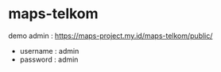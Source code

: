 # maps-telkom

demo admin : https://maps-project.my.id/maps-telkom/public/
- username : admin
- password : admin
